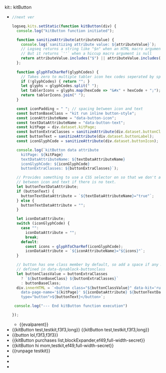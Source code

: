 kit:: kitButton

- ```javascript
  //next ver
  
  logseq.kits.setStatic(function kitButton(div) {
    console.log("kitButton function initiated");
  
    function sanitizeAttribute(attributeValue) {
      console.log(`sanitizing attribute value: ${attributeValue}`);
      // Logseq returns a string like "$n" when an HTML macro argument is null.
      // But it returns `''` when a hiccup macro argument is null
      return attributeValue.includes("$") || attributeValue.includes("''") ? "" : attributeValue;
    };
    
    function glyphToCharRef(glyphCodes) {
      // Takes zero to multiple tabler icon hex codes seperated by spaces
      if (!glyphCodes) { return ""; }
      let glyphs = glyphCodes.split(" ");
      let tablerIcons = glyphs.map(hexCode => "&#x" + hexCode + ";");
      return tablerIcons.join(" ");
    }
  
    const iconPadding = " "; // spacing between icon and text
    const buttonBaseClass = "kit run inline button-style";
    const iconAttributeName = "data-button-icon";
    const textDataAttributeName = "data-button-text";
    const kitPage = div.dataset.kitPage;
    const buttonExtraClasses = sanitizeAttribute(div.dataset.buttonClass);
    const buttonText = sanitizeAttribute(div.dataset.buttonLabel);
    const iconGlyphCode = sanitizeAttribute(div.dataset.buttonIcon);
  
    console.log(`kitButton data attribute
      kitPage: ${kitPage}
      textDataAttributeName: ${textDataAttributeName}
      iconGlyphCode: ${iconGlyphCode}
      buttonExtraClasses: ${buttonExtraClasses}`);
  
    // Provides something to use a CSS selector on so that we don't add a space
    // between icon and text if there is no text.
    let buttonTextDataAttribute;
    if (buttonText) {
      buttonTextDataAttribute = `${textDataAttributeName}="true"`;
    } else {
      buttonTextDataAttribute = "";
    }
  
    let iconDataAttribute;
    switch (iconGlyphCode) {
      case "":
        iconDataAttribute = "";
        break;
      default:
        const icons = glyphToCharRef(iconGlyphCode);
        iconDataAttribute = `${iconAttributeName}="${icons}"`;
    }
  
    // button has one class member by default, so add a space if any more are
    // defined in data-dynablock-buttonclass
    let buttonClassValue = buttonExtraClasses
      ? `${buttonBaseClass} ${buttonExtraClasses}`
      : buttonBaseClass;
    div.innerHTML = `<button class="${buttonClassValue}" data-kit='runpage'
      data-page-name='${kitPage}' ${iconDataAttribute} ${buttonTextDataAttribute}
      type="button">${buttonText}</button>`;
  
   console.log("--- End kitButton function execution")
  
  });
  ```
	- {{evalparent}}
- {{kitButton test,testkit,f3f3,long}} {{kitButton test,testkit,f3f3,long}}
- {{button lol,f3f3,f3f3}}
- {{kitButton purchases list,blockExpander,ef49,full-width-secret}}
- {{kitButton hi mom,testkit,ef49,full-width-secret}}
- {{runpage testkit}}
-
-
-